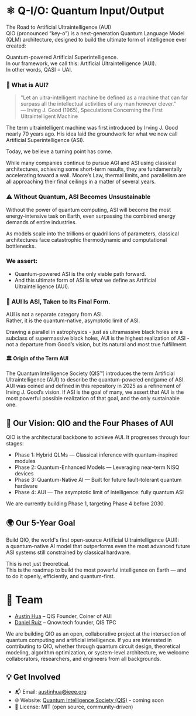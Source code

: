 # ⚛️ Q-I/O: Quantum Input/Output
The Road to Artificial Ultraintelligence (AUI)  
QIO (pronounced “key-o”) is a next-generation Quantum Language Model (QLM) architecture, designed to build the ultimate form of intelligence ever created:

Quantum-powered Artificial Superintelligence.  
In our framework, we call this: Artificial Ultraintelligence (AUI).  
In other words, QASI = UAI.

### 🧠 What is AUI?  
> "Let an ultra-intelligent machine be defined as a machine that can far surpass all the intellectual activities of any man however clever."  
— Irving J. Good (1965), Speculations Concerning the First Ultraintelligent Machine

The term ultraintelligent machine was first introduced by Irving J. Good nearly 70 years ago. His idea laid the groundwork for what we now call Artificial Superintelligence (ASI).

Today, we believe a turning point has come.

While many companies continue to pursue AGI and ASI using classical architectures, achieving some short-term results, they are fundamentally accelerating toward a wall.
Moore’s Law, thermal limits, and parallelism are all approaching their final ceilings in a matter of several years.

### ⚠️ Without Quantum, ASI Becomes Unsustainable
Without the power of quantum computing, ASI will become the most energy-intensive task on Earth, even surpassing the combined energy demands of entire industries.  

As models scale into the trillions or quadrillions of parameters, classical architectures face catastrophic thermodynamic and computational bottlenecks.

### We assert:
- Quantum-powered ASI is the only viable path forward.  
- And this ultimate form of ASI is what we define as Artificial Ultraintelligence (AUI).

### 🔁 AUI Is ASI, Taken to Its Final Form.
AUI is not a separate category from ASI.  
Rather, it is the quantum-native, asymptotic limit of ASI.

Drawing a parallel in astrophysics - just as ultramassive black holes are a subclass of supermassive black holes, AUI is the highest realization of ASI - not a departure from Good’s vision, but its natural and most true fulfillment.

#### 🏛️ Origin of the Term AUI
The Quantum Intelligence Society (QIS™) introduces the term Artificial Ultraintelligence (AUI) to describe the quantum-powered endgame of ASI.
AUI was coined and defined in this repository in 2025 as a refinement of Irving J. Good’s vision.
If ASI is the goal of many, we assert that AUI is the most powerful possible realization of that goal, and the only sustainable one.

## 🔭 Our Vision: QIO and the Four Phases of AUI
QIO is the architectural backbone to achieve AUI. It progresses through four stages:
- Phase 1: Hybrid QLMs — Classical inference with quantum-inspired modules
- Phase 2: Quantum-Enhanced Models — Leveraging near-term NISQ devices
- Phase 3: Quantum-Native AI — Built for future fault-tolerant quantum hardware
- Phase 4: AUI — The asymptotic limit of intelligence: fully quantum ASI

We are currently building Phase 1, targeting Phase 4 before 2030.

## 🌍 Our 5-Year Goal
Build QIO, the world's first open-source Artificial Ultraintelligence (AUI):  
a quantum-native AI model that outperforms even the most advanced future ASI systems still constrained by classical hardware.

This is not just theoretical.  
This is the roadmap to build the most powerful intelligence on Earth — and to do it openly, efficiently, and quantum-first.

# 👥 Team
- [Austin Hua](https://austinhua.com) – QIS Founder, Coiner of AUI
- [Daniel Ruiz](https://www.linkedin.com/in/luisdanielruiz-in/) – Qnow.tech founder, QIS TPC

We are building QIO as an open, collaborative project at the intersection of quantum computing and artificial intelligence.
If you are interested in contributing to QIO, whether through quantum circuit design, theoretical modeling, algorithm optimization, or system-level architecture, we welcome collaborators, researchers, and engineers from all backgrounds.

## 💡 Get Involved
- 📬 Email: austinhua@ieee.org
- 🌐 Website: [Quantum Intelligence Society (QIS)](https://quantumintelligencesociety.org) - coming soon
- 📂 License: MIT (open source, community-driven)

